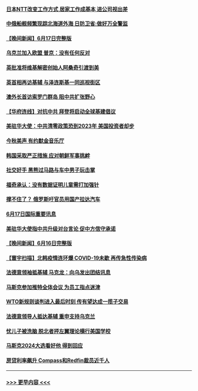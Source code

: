 #### [日本NTT改变工作方式 居家工作成基本 进公司视出差](../pages/prog202/a103459253.md?t=06181651) 
#### [中俄船舰频繁现踪北海道外海 日防卫省:做好万全警监](../pages/prog202/a103459224.md?t=06181651) 
#### [【晚间新闻】6月17日完整版](../pages/prog202/a103459073.md?t=06181651) 
#### [乌克兰加入欧盟 普京：没有任何反对](../pages/prog202/a103459088.md?t=06181651) 
#### [英批准将维基解密创始人阿桑奇引渡到美](../pages/prog202/a103458953.md?t=06181651) 
#### [英首相再访基辅 与泽连斯基一同巡视街区](../pages/prog202/a103458966.md?t=06181651) 
#### [澳外长首访索罗门群岛 阻中共扩张野心](../pages/prog202/a103458711.md?t=06181651) 
#### [【华府连线】对抗中共 拜登将启动全球基建倡议](../pages/prog202/a103458709.md?t=06181651) 
#### [美驻华大使：中共清零政策恐到2023年 美国投资者却步](../pages/prog202/a103458713.md?t=06181651) 
#### [今秋美声 有约默金音乐厅](../pages/prog202/a103458497.md?t=06181651) 
#### [韩国采取严正措施 应对朝鲜军事挑衅](../pages/prog202/a103458367.md?t=06181651) 
#### [社交好手 黑熊过马路与车中男子玩击掌](../pages/prog202/a103458379.md?t=06181651) 
#### [福奇承认：没有数据证明儿童需打加强针](../pages/prog202/a103458396.md?t=06181651) 
#### [撑不住了？ 俄罗斯吁官员用国产拉达汽车](../pages/prog202/a103458400.md?t=06181651) 
#### [6月17日国际重要讯息](../pages/prog202/a103458357.md?t=06181651) 
#### [美驻华大使指中共升级对台言论 促中方信守承诺](../pages/prog202/a103457886.md?t=06181651) 
#### [【晚间新闻】6月16日完整版](../pages/prog202/a103457705.md?t=06181651) 
#### [【寰宇扫描】北韩疫情连环爆 COVID-19未歇 再传急性传染病](../pages/prog202/a103457741.md?t=06181651) 
#### [法德意领袖抵基辅 马克龙：向乌发出团结讯息](../pages/prog202/a103457739.md?t=06181651) 
#### [马斯克参加推特全体会议 为员工指点迷津](../pages/prog202/a103457565.md?t=06181651) 
#### [WTO新规则谈判进入最后时刻 传有望达成一揽子交易](../pages/prog202/a103457506.md?t=06181651) 
#### [法德意领导人抵达基辅 重申支持乌克兰](../pages/prog202/a103457416.md?t=06181651) 
#### [忧儿子被洗脑 脱北者抨左翼理论横行美国学校](../pages/prog202/a103457038.md?t=06181651) 
#### [马斯克2024大选看好他 得到回应](../pages/prog202/a103457029.md?t=06181651) 
#### [房贷利率飙升 Compass和Redfin裁员近千人](../pages/prog202/a103457021.md?t=06181651) 

----
#### [ >>> 更早内容 <<< ](../indexes/prog202-earlier.md)
